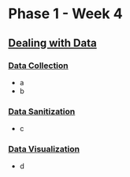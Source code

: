 # Phase 1 - Week 4

## [Dealing with Data](https://github.com/ByteAcademyCo/Phase1-Python/tree/master/Week%204/Dealing%20With%20Data)

### [Data Collection](https://github.com/ByteAcademyCo/Phase1-Python/blob/master/Week%204/Dealing%20With%20Data/Slides/Data-Collection.md)
* a
* b

### [Data Sanitization](https://github.com/ByteAcademyCo/Phase1-Python/blob/master/Week%204/Dealing%20With%20Data/Slides/Data-Sanitization.md)
* c

### [Data Visualization](https://github.com/ByteAcademyCo/Phase1-Python/blob/master/Week%204/Dealing%20With%20Data/Slides/Data-Visualization.md)
* d
